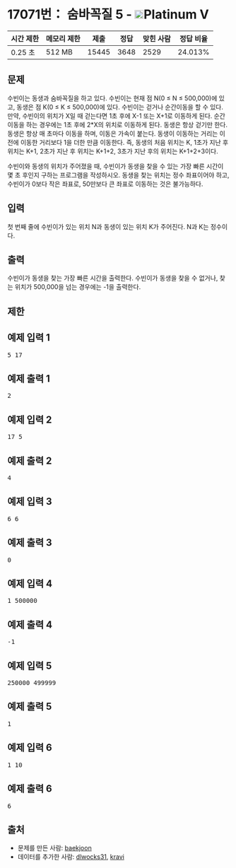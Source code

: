# 17071번： 숨바꼭질 5 - <img src="https://static.solved.ac/tier_small/16.svg" style="height:20px" />Platinum V

| 시간 제한 | 메모리 제한 | 제출 | 정답 | 맞힌 사람 | 정답 비율 |
| --- | --- | --- | --- | --- | --- |
| 0.25 초 | 512 MB | 15445 | 3648 | 2529 | 24.013% |

## 문제

수빈이는 동생과 숨바꼭질을 하고 있다. 수빈이는 현재 점 N(0 ≤ N ≤ 500,000)에 있고, 동생은 점 K(0 ≤ K ≤ 500,000)에 있다. 수빈이는 걷거나 순간이동을 할 수 있다. 만약, 수빈이의 위치가 X일 때 걷는다면 1초 후에 X-1 또는 X+1로 이동하게 된다. 순간이동을 하는 경우에는 1초 후에 2\*X의 위치로 이동하게 된다. 동생은 항상 걷기만 한다. 동생은 항상 매 초마다 이동을 하며, 이동은 가속이 붙는다. 동생이 이동하는 거리는 이전에 이동한 거리보다 1을 더한 만큼 이동한다. 즉, 동생의 처음 위치는 K, 1초가 지난 후 위치는 K+1, 2초가 지난 후 위치는 K+1+2, 3초가 지난 후의 위치는 K+1+2+3이다.

수빈이와 동생의 위치가 주어졌을 때, 수빈이가 동생을 찾을 수 있는 가장 빠른 시간이 몇 초 후인지 구하는 프로그램을 작성하시오. 동생을 찾는 위치는 정수 좌표이어야 하고, 수빈이가 0보다 작은 좌표로, 50만보다 큰 좌표로 이동하는 것은 불가능하다.

## 입력

첫 번째 줄에 수빈이가 있는 위치 N과 동생이 있는 위치 K가 주어진다. N과 K는 정수이다.

## 출력

수빈이가 동생을 찾는 가장 빠른 시간을 출력한다. 수빈이가 동생을 찾을 수 없거나, 찾는 위치가 500,000을 넘는 경우에는 -1을 출력한다.

## 제한

## 예제 입력 1

<pre>5 17
</pre>
## 예제 출력 1

<pre>2
</pre>
## 예제 입력 2

<pre>17 5
</pre>
## 예제 출력 2

<pre>4
</pre>
## 예제 입력 3

<pre>6 6
</pre>
## 예제 출력 3

<pre>0
</pre>
## 예제 입력 4

<pre>1 500000
</pre>
## 예제 출력 4

<pre>-1
</pre>
## 예제 입력 5

<pre>250000 499999
</pre>
## 예제 출력 5

<pre>1
</pre>
## 예제 입력 6

<pre>1 10
</pre>
## 예제 출력 6

<pre>6
</pre>
## 출처

- 문제를 만든 사람: [baekjoon](/user/baekjoon)
- 데이터를 추가한 사람: [dlwocks31](/user/dlwocks31), [kravi](/user/kravi)
